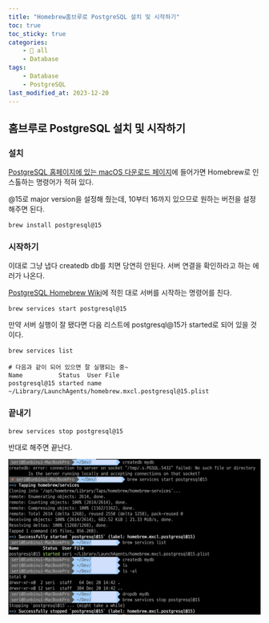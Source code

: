 ```yaml
---
title: "Homebrew홈브루로 PostgreSQL 설치 및 시작하기"
toc: true
toc_sticky: true
categories:
    - 📂 all
    - Database
tags:
    - Database
    - PostgreSQL
last_modified_at: 2023-12-20
---
```


## 홈브루로 PostgreSQL 설치 및 시작하기

### 설치

[PostgreSQL 홈페이지에 있는 macOS 다운로드 페이지](https://www.postgresql.org/download/macosx/)에 들어가면 Homebrew로 인스톨하는 명령어가 적혀 있다.

@15로 major version을 설정해 줬는데, 10부터 16까지 있으므로 원하는 버전을 설정해주면 된다.

```
brew install postgresql@15
```

### 시작하기

이대로 그냥 냅다 createdb db를 치면 당연히 안된다. 서버 연결을 확인하라고 하는 에러가 나온다.

[PostgreSQL Homebrew Wiki](https://wiki.postgresql.org/wiki/Homebrew)에 적힌 대로 서버를 시작하는 명령어를 친다.

```
brew services start postgresql@15
```

만약 서버 실행이 잘 됐다면 다음 리스트에 postgresql@15가 started로 되어 있을 것이다.

```
brew services list

# 다음과 같이 되어 있으면 잘 실행되는 중~
Name          Status  User File
postgresql@15 started name ~/Library/LaunchAgents/homebrew.mxcl.postgresql@15.plist
```

### 끝내기

```
brew services stop postgresql@15
```

반대로 해주면 끝난다.

![postgre-1](/assets/images/all/postgre-1.png)